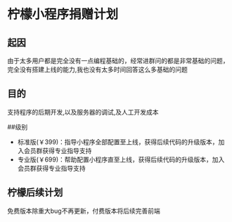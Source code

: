 # 柠檬小程序捐赠计划

## 起因
由于太多用户都是完全没有一点编程基础的，经常进群问的都是非常基础的问题，完全没有搭建上线的能力,我也没有太多时间回答这么多基础的问题

## 目的
支持程序的后期开发,以及服务器的调试,及人工开发成本

##级别
- 标准版(￥399)：指导小程序全部配置至上线，获得后续代码的升级版本，加入会员群获得专业指导支持
- 专业版(￥699)：帮助配置小程序直至上线，获得后续代码的升级版本，加入会员群获得专业指导支持

## 柠檬后续计划
免费版本除重大bug不再更新，付费版本将后续完善前端